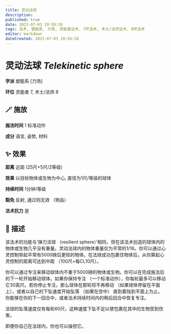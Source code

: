 ```yaml
---
title: 灵动法球
description: 
published: true
date: 2023-07-03 19:59:28
tags: 法术, 塑能系, 力场, 灵能者法术, 7环法术, 术士/法师法术, 8环法术
editor: markdown
dateCreated: 2023-07-03 19:59:28
---
```


# **灵动法球** *Telekinetic sphere*

**学派** 塑能系 \[力场\] 

**环位** 灵能者 7, 术士/法师 8

## 🪄 施放

**施法时间** 1 标准动作

**成分** 语言, 姿势, 材料

## ✨ 效果  

**距离** 近距 (25尺+5尺/2等级) 

**效果** 以目标物体或生物为中心, 直径为1尺/等级的球体 

**持续时间** 1分钟/等级 

**豁免** 反射, 通过则无效 （物品）

**法术抗力** 是

## 📖 描述

该法术的功能与‘弹力法球 （resilient sphere）’相同，但在该法术创造的球体内的物体或生物几乎没有重量。灵动法球内的物体重量仅为平常的1/16。你可以通过心灵控制举起平常有5000磅后更轻的物体。在法球成功包裹住物体后，从你算起心灵控制的距离可达到中距 （100尺+每CL10尺）。

你可以通过专注来移动球体内不重于5000磅的物体或生物。你可以在完成施法后的下一轮开始移动球体。如果你保持专注 （一个标准动作），你每轮最多可以移动它30英尺。若你停止专注，那么球体在那轮将不再移动 （如果球体停留在平面上），或者以自己的下坠速度开始坠落 （如果在空中） 直到着陆到平面上为止。你能够在你的下一回合中，或者法术持续时间内的稍后回合中恢复专注。

法球的坠落速度仅有每轮60尺，这种速度下坠不足以使包裹在其中的生物受到伤害。

即便你自己在法球内，你也可以操控它。
    
